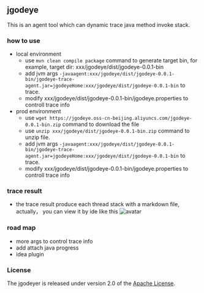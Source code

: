 ## jgodeye
This is an agent tool which can dynamic trace java method invoke stack.
### how to use
- local environment
  - use ```mvn clean compile package``` command to generate target bin, for example, target dir: xxx/jgodeye/dist/jgodeye-0.0.1-bin
  - add jvm args ```-javaagent:xxx/jgodeye/dist/jgodeye-0.0.1-bin/jgodeye-trace-agent.jar=jgodeyeHome:xxx/jgodeye/dist/jgodeye-0.0.1-bin``` to trace.
  - modify xxx/jgodeye/dist/jgodeye-0.0.1-bin/jgodeye.properties to controll trace info 
- prod environment
  - use ```wget https://jgodeye.oss-cn-beijing.aliyuncs.com/jgodeye-0.0.1-bin.zip``` command to download the file 
  - use ```unzip xxx/jgodeye/dist/jgodeye-0.0.1-bin.zip``` command to unzip file.
  - add jvm args ```-javaagent:xxx/jgodeye/dist/jgodeye-0.0.1-bin/jgodeye-trace-agent.jar=jgodeyeHome:xxx/jgodeye/dist/jgodeye-0.0.1-bin``` to trace.
  - modify xxx/jgodeye/dist/jgodeye-0.0.1-bin/jgodeye.properties to controll trace info
### trace result
- the trace result produce each thread stack with a markdown file, actually， you can view it by ide like this
  ![avatar](https://jgodeye.oss-cn-beijing.aliyuncs.com/example.jpeg)
### road map
- more args to control trace info
- add attach java progress 
- idea plugin
### License
The jgodeyer is released under version 2.0 of the [Apache License](https://www.apache.org/licenses/LICENSE-2.0).